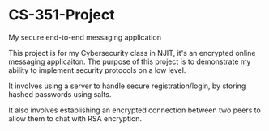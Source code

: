 # CS-351-Project
My secure end-to-end messaging application

This project is for my Cybersecurity class in NJIT, it's an encrypted online messaging applicaiton. The purpose of this project is to demonstrate my ability to implement security protocols on a low level. 

It involves using a server to handle secure registration/login, by storing hashed passwords using salts. 

It also involves establishing an encrypted connection between two peers to allow them to chat with RSA encryption.
